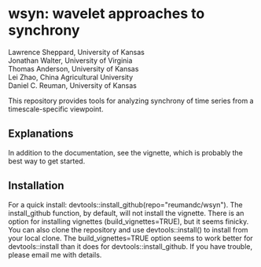 # wsyn: wavelet approaches to synchrony

Lawrence Sheppard, University of Kansas  
Jonathan Walter, University of Virginia  
Thomas Anderson, University of Kansas  
Lei Zhao, China Agricultural University  
Daniel C. Reuman, University of Kansas  

This repository provides tools for analyzing synchrony of time series from a timescale-specific viewpoint.

## Explanations

In addition to the documentation, see the vignette, which is probably the best way to get started.

## Installation

For a quick install: devtools::install_github(repo="reumandc/wsyn"). The 
install_github function, by default, will not install the vignette. There is 
an option for installing vignettes (build_vignettes=TRUE), but it seems 
finicky. You can also clone the repository and use devtools::install() 
to install from your local clone. The build_vignettes=TRUE option seems 
to work better for devtools::install than it does 
for devtools::install_github. If you have trouble, please email me 
with details.


